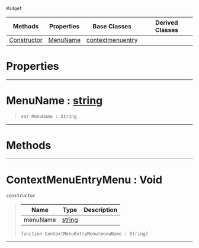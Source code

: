  `Widget`

|Methods|Properties|Base Classes|Derived Classes|
|---|---|---|---|
|[ Constructor](https://github.com/ZilchEngine/ZilchDocs/blob/master/code_reference/class_reference/contextmenuentrymenu.md#contextmenuentrymenu-voi)|[ MenuName](https://github.com/ZilchEngine/ZilchDocs/blob/master/code_reference/class_reference/contextmenuentrymenu.md#menuname-zilch-engine-doc)|[contextmenuentry](https://github.com/ZilchEngine/ZilchDocs/blob/master/code_reference/class_reference/contextmenuentry.md)| |


 #  Properties


---  
 #  MenuName : [string](https://github.com/ZilchEngine/ZilchDocs/blob/master/code_reference/nada_base_types/string.md)

> 
> ``` lang=cpp, name=Nada
> var MenuName : String


---  
 #  Methods


---  
 #  ContextMenuEntryMenu : Void

 `constructor`

> 
> |Name|Type|Description|
> |---|---|---|
> |menuName|[string](https://github.com/ZilchEngine/ZilchDocs/blob/master/code_reference/nada_base_types/string.md)| |
> ``` lang=cpp, name=Nada
> function ContextMenuEntryMenu(menuName : String)
> ``` 


---  
 

 